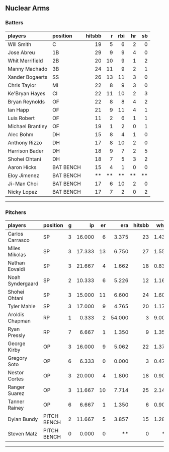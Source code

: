 ## Nuclear Arms

### Batters

 
|players          |position  | hitsbb|  r| rbi| hr| sb| 
|:----------------|:---------|------:|--:|---:|--:|--:| 
|Will Smith       |C         |     19|  5|   6|  2|  0| 
|Jose Abreu       |1B        |     29|  9|   9|  4|  0| 
|Whit Merrifield  |2B        |     20| 10|   9|  1|  2| 
|Manny Machado    |3B        |     24| 11|   9|  2|  1| 
|Xander Bogaerts  |SS        |     26| 13|  11|  3|  0| 
|Chris Taylor     |MI        |     22|  8|   9|  3|  0| 
|Ke'Bryan Hayes   |CI        |     22| 11|  10|  2|  3| 
|Bryan Reynolds   |OF        |     22|  8|   8|  4|  2| 
|Ian Happ         |OF        |     21|  9|  11|  4|  1| 
|Luis Robert      |OF        |     11|  2|   6|  1|  1| 
|Michael Brantley |OF        |     19|  1|   2|  0|  1| 
|Alec Bohm        |DH        |     15|  8|   4|  1|  0| 
|Anthony Rizzo    |DH        |     17|  8|  10|  2|  0| 
|Harrison Bader   |DH        |     18|  9|   7|  2|  5| 
|Shohei Ohtani    |DH        |     18|  7|   5|  3|  2| 
|Aaron Hicks      |BAT BENCH |     15|  4|   1|  0|  0| 
|Eloy Jimenez     |BAT BENCH |     **| **|  **| **| **| 
|Ji-Man Choi      |BAT BENCH |     17|  6|  10|  2|  0| 
|Nicky Lopez      |BAT BENCH |     17|  7|   2|  0|  2| 

* * *

### Pitchers

 
|players          |position    |  g|     ip| er|    era| hitsbb|  whip| so|  w| sv| 
|:----------------|:-----------|--:|------:|--:|------:|------:|-----:|--:|--:|--:| 
|Carlos Carrasco  |SP          |  3| 16.000|  6|  3.375|     23| 1.438| 16|  3|  0| 
|Miles Mikolas    |SP          |  3| 17.333| 13|  6.750|     27| 1.558| 15|  1|  0| 
|Nathan Eovaldi   |SP          |  3| 21.667|  4|  1.662|     18| 0.831| 25|  2|  0| 
|Noah Syndergaard |SP          |  2| 10.333|  6|  5.226|     12| 1.161|  5|  1|  0| 
|Shohei Ohtani    |SP          |  3| 15.000| 11|  6.600|     24| 1.600| 19|  0|  0| 
|Tyler Mahle      |SP          |  3| 17.000|  9|  4.765|     20| 1.176| 18|  0|  0| 
|Aroldis Chapman  |RP          |  1|  0.333|  2| 54.000|      3| 9.000|  0|  0|  0| 
|Ryan Pressly     |RP          |  7|  6.667|  1|  1.350|      9| 1.350|  7|  0|  6| 
|George Kirby     |OP          |  3| 16.000|  9|  5.062|     22| 1.375| 20|  1|  0| 
|Gregory Soto     |OP          |  6|  6.333|  0|  0.000|      3| 0.474|  3|  1|  4| 
|Nestor Cortes    |OP          |  3| 20.000|  4|  1.800|     18| 0.900| 19|  3|  0| 
|Ranger Suarez    |OP          |  3| 11.667| 10|  7.714|     25| 2.143| 14|  0|  0| 
|Tanner Rainey    |OP          |  6|  6.667|  1|  1.350|      6| 0.900|  6|  1|  3| 
|Dylan Bundy      |PITCH BENCH |  2| 11.667|  5|  3.857|     15| 1.286|  9|  0|  0| 
|Steven Matz      |PITCH BENCH |  0|  0.000|  0|     **|      0|    **|  0|  0|  0| 


* * *


